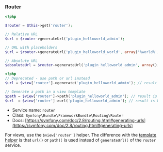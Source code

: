 ### Router

```php
<?php 

$router = $this->get('router');

// Relative URL
$url = $router->generateUrl('plugin_helloworld_admin');

// URL with placeholders
$url = $router->generateUrl('plugin_helloworld_world', array('%world%', 'mars'));

// Absolute URL
$absoluteUrl = $router->generateUrl('plugin_helloworld_admin', array(), true);
```

```php
<?php 
// Deprecated - use path or url instead
$url = $view['router']->generate('plugin_helloworld_admin'); // result is /hello/admin

// Generate a path in a view template
$path = $view['router']->path('plugin_helloworld_admin'); // result is /hello/admin
$url  = $view['router']->url('plugin_helloworld_admin'); // result is http://yoursite.com/hello/admin

```

* Service name: `router`
* Class: `Symfony\Bundle\FrameworkBundle\Routing\Router`
* Docs: [https://symfony.com/doc/2.8/routing.html#generating-urls](https://symfony.com/doc/2.8/routing.html#generating-urls)

For views, use the `$view['router']` helper. The difference with the [template helper](#router-helper) is that `url()` or `path()` is used instead of `generateUrl()` of the `router` service.
